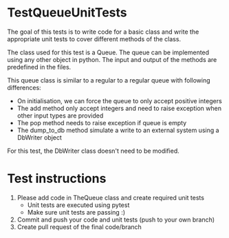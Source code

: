 # TestQueueUnitTests
The goal of this tests is to write code for a basic class and write the appropriate unit tests to cover different methods of the class.

The class used for this test is a Queue. The queue can be implemented using any other object in python.  The input and output of the methods are predefined in the files.

This queue class is similar to a regular to a regular queue with following differences:
- On initialisation, we can force the queue to only accept positive integers
- The add method only accept integers and need to raise exception when other input types are provided
- The pop method needs to raise exception if queue is empty
- The dump_to_db method simulate a write to an external system using a DbWriter object

For this test, the DbWriter class doesn't need to be modified.

# Test instructions

1. Please add code in TheQueue class and create required unit tests
   - Unit tests are executed using pytest
   - Make sure unit tests are passing :)
2. Commit and push your code and unit tests (push to your own branch)
3. Create pull request of the final code/branch
